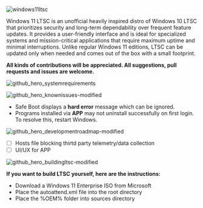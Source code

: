 ![windows11ltsc](https://user-images.githubusercontent.com/96759883/219713402-be82fdc0-01cd-4ff3-8e10-91dd59e4bf49.png)

Windows 11 LTSC is an unofficial heavily inspired distro of Windows 10 LTSC that prioritizes security and long-term dependability over frequent feature updates. It provides a user-friendly interface and is ideal for specialized systems and mission-critical applications that require maximum uptime and minimal interruptions. Unlike regular Windows 11 editions, LTSC can be updated only when needed and comes out of the box with a small footprint.

**All kinds of contributions will be appreciated. All suggestions, pull 
requests and issues are welcome.**

![github_hero_systemrequirements](https://user-images.githubusercontent.com/96759883/219724539-0caefe5b-875d-42ba-812a-3fe4bd715b93.png)

![github_hero_knownissues-modified](https://user-images.githubusercontent.com/96759883/219673927-2c6d506b-3e0f-4ab2-8a9f-1e0036e613e0.png)

- Safe Boot displays a **hard error** message which can be ignored.
- Programs installed via **APP** may not uninstall successfully on first login. To resolve this, restart Windows.
  
![github_hero_developmentroadmap-modified](https://user-images.githubusercontent.com/96759883/219674201-a05ff4e3-4204-4da7-a05c-2a3904173605.png)

- [ ] Hosts file blocking thirtd party telemetry/data collection
- [ ] UI/UX for APP

![github_hero_buildingltsc-modified](https://user-images.githubusercontent.com/96759883/219674453-48c91dd6-65e7-493b-81c6-732e8a84d0d5.png)

**If you want to build LTSC yourself, here are the instructions:**

- Download a Windows 11 Enterprise ISO from Microsoft
- Place the autoattend.xml file into the root directory 
- Place the %OEM% folder into sources directory
